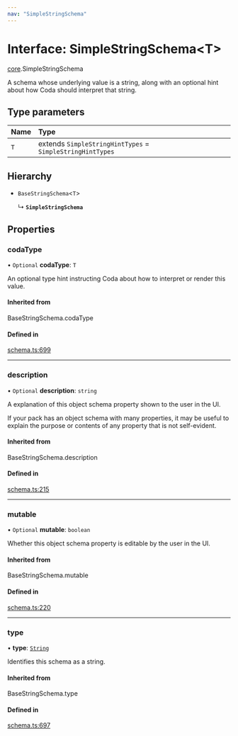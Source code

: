```yaml
---
nav: "SimpleStringSchema"
---
```

# Interface: SimpleStringSchema<T\>

[core](../modules/core.md).SimpleStringSchema

A schema whose underlying value is a string, along with an optional hint about how Coda
should interpret that string.

## Type parameters

| Name | Type |
| :------ | :------ |
| `T` | extends `SimpleStringHintTypes` = `SimpleStringHintTypes` |

## Hierarchy

- `BaseStringSchema`<`T`\>

  ↳ **`SimpleStringSchema`**

## Properties

### codaType

• `Optional` **codaType**: `T`

An optional type hint instructing Coda about how to interpret or render this value.

#### Inherited from

BaseStringSchema.codaType

#### Defined in

[schema.ts:699](https://github.com/coda/packs-sdk/blob/main/schema.ts#L699)

___

### description

• `Optional` **description**: `string`

A explanation of this object schema property shown to the user in the UI.

If your pack has an object schema with many properties, it may be useful to
explain the purpose or contents of any property that is not self-evident.

#### Inherited from

BaseStringSchema.description

#### Defined in

[schema.ts:215](https://github.com/coda/packs-sdk/blob/main/schema.ts#L215)

___

### mutable

• `Optional` **mutable**: `boolean`

Whether this object schema property is editable by the user in the UI.

#### Inherited from

BaseStringSchema.mutable

#### Defined in

[schema.ts:220](https://github.com/coda/packs-sdk/blob/main/schema.ts#L220)

___

### type

• **type**: [`String`](../enums/core.ValueType.md#string)

Identifies this schema as a string.

#### Inherited from

BaseStringSchema.type

#### Defined in

[schema.ts:697](https://github.com/coda/packs-sdk/blob/main/schema.ts#L697)
